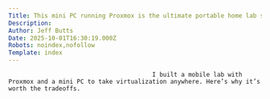 ```yaml
---
Title: This mini PC running Proxmox is the ultimate portable home lab setup
Description: 
Author: Jeff Butts
Date: 2025-10-01T16:30:19.000Z
Robots: noindex,nofollow
Template: index
---
```


                                            I built a mobile lab with Proxmox and a mini PC to take virtualization anywhere. Here’s why it’s worth the tradeoffs.
                                        